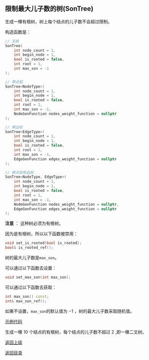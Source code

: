 ## 限制最大儿子数的树(SonTree)

生成一棵有根树，树上每个结点的儿子数不会超过限制。

构造函数是：
```cpp
// 无权
SonTree(
    int node_count = 1, 
    int begin_node = 1, 
    bool is_rooted = false, 
    int root = 1, 
    int max_son = -1
);

// 带点权
SonTree<NodeType>(
    int node_count = 1, 
    int begin_node = 1, 
    bool is_rooted = false, 
    int root = 1, 
    int max_son = -1,
    NodeGenFunction nodes_weight_function = nullptr
);

// 带边权
SonTree<EdgeType>(
    int node_count = 1, 
    int begin_node = 1, 
    bool is_rooted = false, 
    int root = 1, 
    int max_son = -1,
    EdgeGenFunction edges_weight_function = nullptr
);

// 带点权和边权
SonTree<NodeType, EdgeType>(
    int node_count = 1, 
    int begin_node = 1, 
    bool is_rooted = false, 
    int root = 1, 
    int max_son = -1,
    NodeGenFunction nodes_weight_function = nullptr,
    EdgeGenFunction edges_weight_function = nullptr
);
```

**注意** ： 这种树必须为有根树。

因为是有根树，所以以下函数被禁用：

```cpp
void set_is_rooted(bool is_rooted);
bool& is_rooted_ref();
```

树的最大儿子数是`max_son`。

可以通过以下函数去设置：

```cpp
void set_max_son(int max_son);
```

可以通过以下函数去获取：

```cpp
int max_son() const;
int& max_son_ref();
```

如果不设置，`max_son`的默认值为 $-1$ ，树的最大儿子数采取随机值。

[示例代码](../../../examples/son_tree.cpp)

生成一棵 $10$ 个结点的有根树，每个结点的儿子数不超过 $2$ ,即一棵二叉树。

[返回上级](./summary.md)

[返回目录](../../home.md)